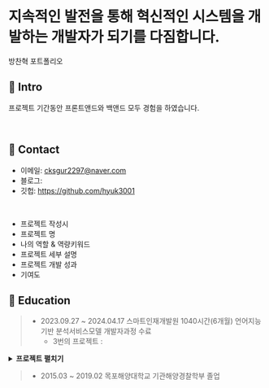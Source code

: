 <h1>지속적인 발전을 통해 혁신적인 시스템을 개발하는 개발자가 되기를 다짐합니다.</h1>
방찬혁 포트폴리오
</br>

## :pushpin: Intro
프로젝트 기간동안 프론트앤드와 백앤드 모두 경험을 하였습니다. 

</br>


## :pushpin: Contact
- 이메일: cksgur2297@naver.com
- 블로그: 
- 깃헙: https://github.com/hyuk3001
</br>

- 프로젝트 작성시 
- 프로젝트 명
- 나의 역할 & 역량키워드
- 프로젝트 세부 설명
- 프로젝트 개발 성과
- 기여도

## :pushpin: Education
> * 2023.09.27 ~ 2024.04.17
>   스마트인재개발원 1040시간(6개월) 언어지능기반 분석서비스모델 개발자과정 수료
>   * 3번의 프로젝트 :
<details>
<summary><b>프로젝트 펼치기</b></summary>
<div markdown="1">

## :pushpin: Projects
### 1. [실전 프로젝트](https://github.com/Project-TokTalk)
>LLM과 번역 API를 이용하여 다국어를 지원하는 공공기관 챗봇 서비스 
>개발 기간: 2023.03.11 ~ 2024.04.15  
>  
>기술 스택:  
>Java 17 / Spring Boot / Spring Framework / Spring Security / Gradle
>
>MySQL / React / Tailwind CSS
>
>맡은 역할 : React와 Tailwind CSS를 활용한 각 페이지 UI/UX 구현
>
>[프로젝트 상세 설명](https://github.com/Project-TokTalk) 참고

---

### 2. [핵심 프로젝트](https://github.com/2023-SMHRD-IS-AI1/RepoUp)
>패션 트렌드 분석을 통한 계절별, 상황별 코디 추천
>개발 기간: 2023.01.09 ~ 2023.01.24  
>  
>기술 스택:  
>Java 1.8 / Spring Framework / Maven / MyBatis
>MySQL / HTML / CSS
>
>맡은 역할 : 
>
>[프로젝트 상세 설명](https://github.com/2023-SMHRD-IS-AI1/RepoUp) 참고

---

### 3. [미니 프로젝트](https://github.com/2023-SMHRD-IS-AI1/RepoUp)
>멜론 TOP100 차트 크롤링 및 관련 내용 시각화
> 
>개발 기간: 2023.10.01 ~ 2023.11.105 
>  
>기술 스택:  
>Python / HTML / CSS / Bootstrap
>
>맡은 역할 : Python을 이용한 멜론 TOP100 차트 크롤링 및 내용 시각화
>
>[프로젝트 상세 설명](https://github.com/2023-SMHRD-IS-AI1/RepoUp) 참고

></div>
></details>

>   * 2015.03 ~ 2019.02 목포해양대학교 기관해양경찰학부 졸업
